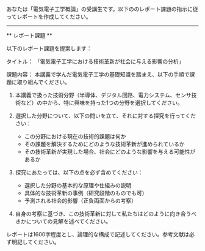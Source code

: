 あなたは「電気電子工学概論」の受講生です。以下ののレポート課題の指示に従ってレポートを作成してください。

---------------------------------------
** レポート課題 **

以下のレポート課題を提案します：

タイトル：
「電気電子工学における技術革新が社会に与える影響の分析」

課題内容：
本講義で学んだ電気電子工学の基礎知識を踏まえ、以下の手順で課題に取り組んでください。

1. 本講義で扱った技術分野（半導体、デジタル回路、電力システム、センサ技術など）の中から、特に興味を持った1つの分野を選択してください。

2. 選択した分野について、以下の問いを立て、それに対する探究を行ってください：
   - この分野における現在の技術的課題は何か
   - その課題を解決するためにどのような技術革新が進められているか
   - その技術革新が実現した場合、社会にどのような影響を与える可能性があるか

3. 探究にあたっては、以下の点を必ず含めてください：
   - 選択した分野の基本的な原理や仕組みの説明
   - 具体的な技術革新の事例（研究段階のものでも可）
   - 予測される社会的影響（正負両面からの考察）

4. 自身の考察に基づき、この技術革新に対して私たちはどのように向き合うべきかについての見解を述べてください。

レポートは1600字程度とし、論理的な構成で記述してください。参考文献は必ず明記してください。